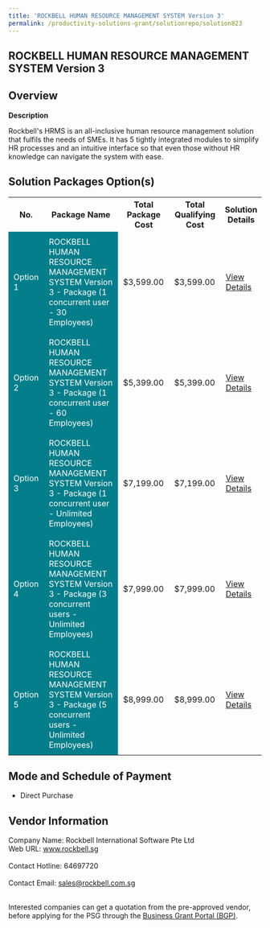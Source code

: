 ```yaml
---
title: 'ROCKBELL HUMAN RESOURCE MANAGEMENT SYSTEM Version 3'
permalink: /productivity-solutions-grant/solutionrepo/solution823
---
```


## ROCKBELL HUMAN RESOURCE MANAGEMENT SYSTEM Version 3

## Overview

**Description**

Rockbell's HRMS is an all-inclusive human resource management solution that fulfils the needs of SMEs. It has 5 tightly integrated modules to simplify HR processes and an intuitive interface so that even those without HR knowledge can navigate the system with ease.

## Solution Packages Option(s)

<table>
<tr>
<th><b>No.</b></th>
<th><b>Package Name</b></th>
<th><b>Total Package Cost</b></th>
<th><b>Total Qualifying Cost</b></th>
<th><b>Solution Details</b></th>
</tr>
<tr>
<td style='padding: 10px; background-color: #037E8A; color: #FFFFFF;'>Option 1</td>
<td style='padding: 10px; background-color: #037E8A; color: #FFFFFF;'>ROCKBELL HUMAN RESOURCE MANAGEMENT SYSTEM Version 3 - Package (1 concurrent user - 30 Employees)</td>
<td style='padding: 10px;'>$3,599.00</td>
<td style='padding: 10px;'>$3,599.00</td>
<td style='padding: 10px;'><a href='/images/psg/Rockbell_HRMS_20210246_Desensitised_Annex_3_Part_1.pdf' target='_blank'>View Details</a></td>
</tr>
<tr>
<td style='padding: 10px; background-color: #037E8A; color: #FFFFFF;'>Option 2</td>
<td style='padding: 10px; background-color: #037E8A; color: #FFFFFF;'>ROCKBELL HUMAN RESOURCE MANAGEMENT SYSTEM Version 3 - Package (1 concurrent user - 60 Employees)</td>
<td style='padding: 10px;'>$5,399.00</td>
<td style='padding: 10px;'>$5,399.00</td>
<td style='padding: 10px;'><a href='/images/psg/Rockbell_HRMS_20210246_Desensitised_Annex_3_Part_2.pdf' target='_blank'>View Details</a></td>
</tr>
<tr>
<td style='padding: 10px; background-color: #037E8A; color: #FFFFFF;'>Option 3</td>
<td style='padding: 10px; background-color: #037E8A; color: #FFFFFF;'>ROCKBELL HUMAN RESOURCE MANAGEMENT SYSTEM Version 3 - Package (1 concurrent user - Unlimited Employees)</td>
<td style='padding: 10px;'>$7,199.00</td>
<td style='padding: 10px;'>$7,199.00</td>
<td style='padding: 10px;'><a href='/images/psg/Rockbell_HRMS_20210246_Desensitised_Annex_3_Part_3.pdf' target='_blank'>View Details</a></td>
</tr>
<tr>
<td style='padding: 10px; background-color: #037E8A; color: #FFFFFF;'>Option 4</td>
<td style='padding: 10px; background-color: #037E8A; color: #FFFFFF;'>ROCKBELL HUMAN RESOURCE MANAGEMENT SYSTEM Version 3 - Package (3 concurrent users - Unlimited Employees)</td>
<td style='padding: 10px;'>$7,999.00</td>
<td style='padding: 10px;'>$7,999.00</td>
<td style='padding: 10px;'><a href='/images/psg/Rockbell_HRMS_20210246_Desensitised_Annex_3_Part_4.pdf' target='_blank'>View Details</a></td>
</tr>
<tr>
<td style='padding: 10px; background-color: #037E8A; color: #FFFFFF;'>Option 5</td>
<td style='padding: 10px; background-color: #037E8A; color: #FFFFFF;'>ROCKBELL HUMAN RESOURCE MANAGEMENT SYSTEM Version 3 - Package (5 concurrent users - Unlimited Employees)</td>
<td style='padding: 10px;'>$8,999.00</td>
<td style='padding: 10px;'>$8,999.00</td>
<td style='padding: 10px;'><a href='/images/psg/Rockbell_HRMS_20210246_Desensitised_Annex_3_Part_5.pdf' target='_blank'>View Details</a></td>
</tr>
</table>

## Mode and Schedule of Payment

 - Direct Purchase

## Vendor Information

 Company Name: Rockbell International Software Pte Ltd<br>Web URL: www.rockbell.sg <br><br>Contact Hotline: 64697720 <br><br>Contact Email: sales@rockbell.com.sg <br><br>

Interested companies can get a quotation from the pre-approved vendor, before applying for the PSG through the <a href='https://www.businessgrants.gov.sg/' target='_blank' rel='noopener'>Business Grant Portal (BGP)</a>.

<script src="/jquery/resize-tables.js"></script>
